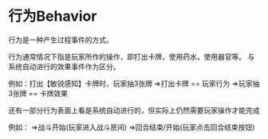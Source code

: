 # 行为Behavior

行为是一种产生过程事件的方式。

行为通常情况下指是玩家所作的操作，即打出卡牌，使用药水，使用器官等。
与系统自动进行的效果事件作为区分。

例如：打出【敏锐感知】卡牌时，玩家抽3张牌
=>打出卡牌 == 玩家行为
=>玩家抽3张牌 == 卡牌效果

还有一部分行为表面上看是系统自动进行的，但实际上仍然需要玩家操作才能完成

例如：
=>战斗开始(玩家进入战斗房间)
=>回合结束/开始(玩家点击回合结束按钮)